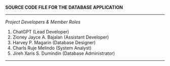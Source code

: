 **SOURCE CODE FILE FOR THE DATABASE APPLICATION**


----------------------------------
*Project Developers & Member Roles*
1. ChatGPT (Lead Developer)
2. Zioney Jayce A. Bajalan (Assistant Developer)
3. Harvey P. Magarin (Database Designer)
4. Charls Ruje Melindo (System Analyst)
5. Jireh Xaris S. Dumindin (Database Administrator)
----------------------------------
